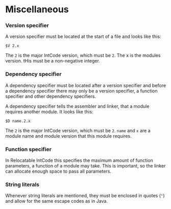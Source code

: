 # Miscellaneous

### Version specifier

A version specifier must be located at the start of a file and looks like this:

```
$V 2.x
```

The `2` is the major IntCode version, which must be `2`. The x is the modules version. tHis must be a non-negative integer.

### Dependency specifier

A dependency specifier must be located after a version specifier and before a dependency specifier there may only be a version specifier, a function specifier and other dependency specifiers.

A dependency specifier tells the assembler and linker, that a module requires another module.
 It looks like this:

```
$D name.2.x
```

The `2` is the major IntCode version, which must be `2`. `name` and `x` are a module name and module version that this module requires.

### Function specifier

In Relocatable IntCode this specifies the maximum amount of function parameters, a function of a module may take. This is important, so the linker can allocate enough space to pass all parameters.

### String literals

Whenever string literals are mentioned, they must be enclosed in quotes (`"`) and allow for the same escape codes as in Java.